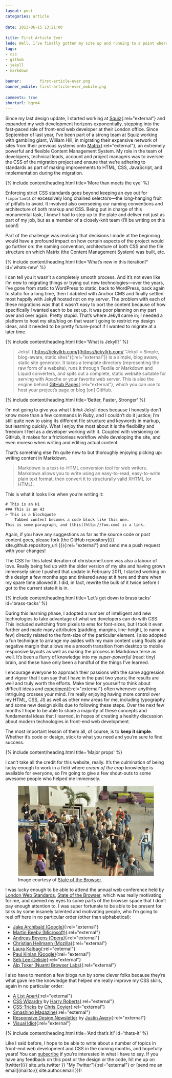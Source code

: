 ```yaml
---
layout: post
categories: article

date: 2013-06-15 13:21:00

title: First Article Ever
lede: Well, I’ve finally gotten my site up and running to a point where I can consider it to be a success. What was the process, and what did it involve? What mistakes did I make that you can avoid?
tags:
- css
- github
- jekyll
- markdown

banner:        first-article-ever.png
banner_mobile: first-article-ever_mobile.png

comments: true
shorturl: bqrm4
---
```



Since my last design update, I started working at [Squiz](http://squiz.net/uk "Squiz UK"){:rel="external"} and expanded my web development horizons exponentially, stepping into the fast-paced role of front-end web developer at their London office. Since September of last year, I’ve been part of a strong team at Squiz working with gambling giant, William Hill, in migrating their expansive network of sites from their previous systems onto [Matrix](http://www.squiz.net/uk/suite/matrix "Squiz Matrix"){:rel="external"}, an extremely powerful and flexible Content Management System. My role in the team of developers, technical leads, account and project managers was to oversee the CSS of the migration project and ensure that we’re adhering to standards as part of making improvements to HTML, CSS, JavaScript, and implementation during the migration.


{% include content/heading.html title='More than meets the eye' %}

Enforcing strict CSS standards goes beyond keeping an eye out for `!important`s or excessively long chained selectors—the long-hanging fruit of pitfalls to avoid. It involved also overseeing our naming conventions and architecture of both markup and CSS. Being put in charge of this monumental task, I knew I had to step up to the plate and deliver not just as part of my job, but as a member of a closely-knit team (I’ll be writing on this soon!)

Part of the challenge was realising that decisions I made at the beginning would have a profound impact on how certain aspects of the project would go further on: the naming convention, architecture of both CSS and the file structure on which Matrix (the Content Management System) was built, etc.


{% include content/heading.html title='What’s new in this iteration?' id='whats-new' %}

I can tell you it wasn’t a completely smooth process. And it’s not even like I’m new to migrating things or trying out new technologies—over the years, I’ve gone from static to WordPress to static, back to WordPress, back again to static for a long time, then I dabbled with Anchor CMS and finally settled most happily with Jekyll hosted not on my server. The problem with each of these migrations was that it wasn’t easy to port the content because of how specifically I wanted each to be set up. It was poor planning on my part over and over again. Pretty stupid. That’s where Jekyll came in; I needed a platform to host my site/blog on that wasn’t going to restrict my design ideas, and it needed to be pretty future-proof if I wanted to migrate at a later time.


{% include content/heading.html title='What is Jekyll?' %}

> Jekyll ([https://jekyllrb.com/](https://jekyllrb.com/ "Jekyll • Simple, blog-aware, static sites"){:rel="external"}) is a simple, blog aware, static site generator. It takes a template directory (representing the raw form of a website), runs it through Textile or Markdown and Liquid converters, and spits out a complete, static website suitable for serving with Apache or your favorite web server. This is also the engine behind [GitHub Pages](http://pages.github.com "Github Pages"){:rel="external"}, which you can use to host your project’s page or blog \[on\] GitHub.


{% include content/heading.html title='Better, Faster, Stronger' %}

I’m not going to give you what I *think* Jekyll does because I honestly don’t know more than a few commands in Ruby, and I couldn’t do it justice; I’m still quite new to using its different file structure and keywords in markup, but learning quickly. What I enjoy the most about it is the flexibility and freedom I feel as a developer working with it. Coupled with versioning on GitHub, it makes for a frictionless workflow while developing the site, and even moreso when writing and editing actual content.

That’s something else I’m quite new to but thoroughly enjoying picking up: writing content in Markdown.

> Markdown is a text-to-HTML conversion tool for web writers. Markdown allows you to write using an easy-to-read, easy-to-write plain text format, then convert it to structurally valid XHTML (or HTML).

This is what it looks like when you’re writing it:

    # This is an H1
    ### This is an H3
    > This is a blockquote
        Tabbed content becomes a code block like this one.
    This is some paragraph, and [this](http://foo.com) is a link.

<aside><p>Again, if you have any suggestions as far as the source code or post content goes, please fork [the GitHub repository]({{ site.github.repository_url }}){:rel="external"} and send me a push request with your changes!</p></aside>

The CSS for this latest iteration of chrisburnell.com was also a labour of love. Really being fed up with the older version of my site and having grown immensely since I pushed that update in February 2011, I started working on this design a few months ago and tinkered away at it here and there when my spare time allowed it. I did, in fact, rewrite the bulk of it twice before I got to the current state it is in.


{% include content/heading.html title='Let’s get down to brass tacks' id='brass-tacks' %}

During this learning phase, I adopted a number of intelligent and new technologies to take advantage of what we developers can do with CSS. This included switching from pixels to ems for font-sizes, but I took it even further and made many attributes (padding, margins, line-height, to name a few) directly related to the font-size of the particular element. I also adopted a fun technique to arrange my asides with my main content using floats and negative margin that allows me a smooth transition from desktop to mobile responsive layouts as well as making the process in Markdown terse as well. It’s been a flurry of knowledge into my *super-powerful* (read: tiny) brain, and these have only been a handful of the things I’ve learned.

I encourage everyone to approach their passions with the same aggression and vigour that I can say that I have in the past two years; the results are well and truly worth the efforts. Make time for yourself to think about difficult ideas and [experiment](http://codepen.io "Codepen"){:rel="external"} often whenever anything intriguing crosses your mind. I’m really enjoying having more control over my HTML, CSS, JS as well as other new areas for me, including typography and some new design skills due to following these steps. Over the next few months I hope to be able to share a majority of these concepts and fundamental ideas that I learned, in hopes of creating a healthy discussion about modern technologies in front-end web development.

The most important lesson of them all, of course, is to **keep it simple**. Whether it’s code or design, stick to what you need and you’re sure to find success.


{% include content/heading.html title='Major props' %}

I can’t take all the credit for this website, really. It’s the culmination of being lucky enough to work in a field where *cream of the crop* knowledge is available for everyone, so I’m going to give a few shout-outs to some awesome people who helped me immensely.

<aside><figure><img src="/images/content/sotb-2013.png" class="rounded" alt="Photo of SOTB 2013" role="presentation"><figcaption>Image courtesy of <a rel="external" href="http://browser.londonwebstandards.org/">State of the Browser</a>.</figcaption></figure></aside>

I was lucky enough to be able to attend the annual web conference held by [London Web Standards](http://londonwebstandards.org/ "London Web Standards"), [State of the Browser](http://browser.londonwebstandards.org/ "State of the Browser Conference"), which was really motivating for me, and opened my eyes to some parts of the browser space that I don’t pay enough attention to. I was super fortunate to be able to be present for talks by some insanely talented and motivating people, who I’m going to reel off here in no particular order (other than alphabetical):

- [Jake Archibald (Google)](http://www.jakearchibald.com/ "Jake Archibald (Google)"){:rel="external"}
- [Martin Beeby (Microsoft)](http://blogs.msdn.com/b/thebeebs/ "Martin Beeby (Microsoft)"){:rel="external"}
- [Andreas Bovens (Opera)](http://dev.opera.com/ "Andreas Bovens (Opera)"){:rel="external"}
- [Christian Heilmann (Mozilla)](http://christianheilmann.com/ "Christian Heilmann (Mozilla)"){:rel="external"}
- [Laura Kalbag](http://laurakalbag.com/ "Laura Kalbag"){:rel="external"}
- [Paul Kinlan (Google)](http://paul.kinlan.me/ "Paul Kinlan (Google)"){:rel="external"}
- [Seb Lee-Delisle](http://seb.ly/ "Seb Lee-Delisle"){:rel="external"}
- [Alp Toker (Nuanti Browser Labs)](http://www.atoker.com/ "Alp Toker (Nuanti Browser Labs)"){:rel="external"}

I also have to mention a few blogs run by some clever folks because they’re what gave me the knowledge that helped me really improve my CSS skills, again in no particular order:

- [A List Apart](http://alistapart.com/ "A List Apart"){:rel="external"}
- [CSS Wizardry](http://csswizardry.com/ "CSS Wizardry") by [Harry Roberts](https://twitter.com/csswizardry "Harry Roberts"){:rel="external"}
- [CSS-Tricks](http://css-tricks.com/ "CSS-Tricks") by [Chris Coyier](https://twitter.com/chriscoyier "Chris Coyier"){:rel="external"}
- [Smashing Magazine](http://www.smashingmagazine.com/ "Smashing Magazine"){:rel="external"}
- [Responsive Design Newsletter](http://responsivedesignweekly.com/ "Responsive Design Newsletter") by [Justin Avery](http://surfthedream.com.au/ "Justin Avery"){:rel="external"}
- [Visual Idiot](http://visualidiot.com/ "Visual Idiot"){:rel="external"}


{% include content/heading.html title='And that’s it!' id='thats-it' %}

Like I said before, I hope to be able to write about a number of topics in front-end web development and CSS in the coming months, and hopefully years! You can [subscribe](/feed.xml "My RSS Feed") if you’re interested in what I have to say. If you have any feedback on this post or the design or the code, hit me up on [twitter]({{ site.urls.twitter }} "My Twitter"){:rel="external"} or [send me an email](mailto:{{ site.author.email }})!
